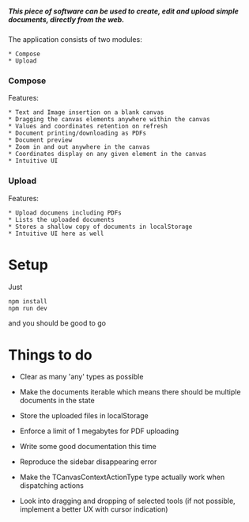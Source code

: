 ##### This piece of software can be used to create, edit and upload simple documents, directly from the web.

The application consists of two modules:  

    * Compose
    * Upload

### Compose 

Features:

    * Text and Image insertion on a blank canvas
    * Dragging the canvas elements anywhere within the canvas
    * Values and coordinates retention on refresh
    * Document printing/downloading as PDFs
    * Document preview
    * Zoom in and out anywhere in the canvas 
    * Coordinates display on any given element in the canvas
    * Intuitive UI

### Upload

Features:
    
    * Upload documens including PDFs
    * Lists the uploaded documents
    * Stores a shallow copy of documents in localStorage
    * Intuitive UI here as well


# Setup

Just

```
npm install
npm run dev
```

and you should be good to go


# Things to do
<!-- * Add some shadows -->
<!-- * Coords should clear when the document clears -->
* Clear as many 'any' types as possible
* Make the documents iterable which means there should be multiple documents in the state 
* Store the uploaded files in localStorage
* Enforce a limit of 1 megabytes for PDF uploading
* Write some good documentation this time
* Reproduce the sidebar disappearing error

* Make the TCanvasContextActionType type actually work when dispatching actions
* Look into dragging and dropping of selected tools (if not possible, implement a better UX with cursor indication)
